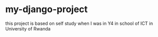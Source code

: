 # my-django-project
this project is based on self study when I was in Y4 in school of ICT in University of Rwanda
